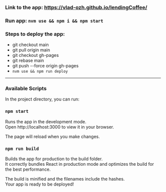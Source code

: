 
### Link to the app: https://vlad-ozh.github.io/lendingCoffee/ </br>
### Run app: `nvm use && npm i && npm start` </br>

### Steps to deploy the app: </br>
- git checkout main </br>
- git pull origin main </br>
- git checkout gh-pages </br>
- git rebase main </br>
- git push --force origin gh-pages </br>
- `nvm use && npm run deploy` </br>
***
### Available Scripts </br>
In the project directory, you can run: </br>

### `npm start` </br>
Runs the app in the development mode. </br>
Open http://localhost:3000 to view it in your browser. </br>

The page will reload when you make changes. </br>

### `npm run build` </br>
Builds the app for production to the build folder. </br>
It correctly bundles React in production mode and optimizes the build for the best performance. </br>

The build is minified and the filenames include the hashes. </br>
Your app is ready to be deployed! </br>
